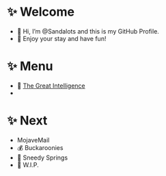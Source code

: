 # ✨ Welcome
- 👋 Hi, I’m @Sandalots and this is my GitHub Profile.
- 🍹 Enjoy your stay and have fun!
# ✨ Menu
- 🧑‍ [The Great Intelligence](https://www.sandymacdonald.co.uk)
-
# ✨ Next
- MojaveMail
- 💰 Buckaroonies
- 🌴 Sneedy Springs
- 🔨 W.I.P.
<!---
Sandalots/Sandalots is a ✨ special ✨ repository because its `README.md` (this file) appears on your GitHub profile.
You can click the Preview link to take a look at your changes.
--->
